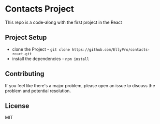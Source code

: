 # Contacts Project

This repo is a code-along with the first project in the React


## Project Setup

* clone the Project - `git clone https://github.com/EllyPro/contacts-react.git`
* install the dependencies - `npm install`

## Contributing

If you feel like there's a major problem, please open an issue to discuss the problem and potential resolution.

## License

MIT
